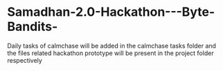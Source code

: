 # Samadhan-2.0-Hackathon---Byte-Bandits-
Daily tasks of calmchase will be added in the calmchase tasks folder and the files related hackathon prototype will be present in the project folder respectively
